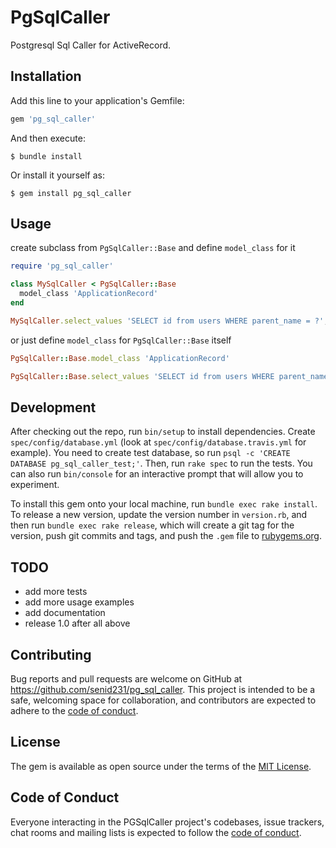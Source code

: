 # PgSqlCaller

Postgresql Sql Caller for ActiveRecord.

## Installation

Add this line to your application's Gemfile:

```ruby
gem 'pg_sql_caller'
```

And then execute:

    $ bundle install

Or install it yourself as:

    $ gem install pg_sql_caller

## Usage

create subclass from `PgSqlCaller::Base` and define `model_class` for it

```ruby
require 'pg_sql_caller'

class MySqlCaller < PgSqlCaller::Base
  model_class 'ApplicationRecord'
end

MySqlCaller.select_values 'SELECT id from users WHERE parent_name = ?', 'John Doe' # => [1, 2, 3]
```

or just define `model_class` for `PgSqlCaller::Base` itself

```ruby
PgSqlCaller::Base.model_class 'ApplicationRecord'

PgSqlCaller::Base.select_values 'SELECT id from users WHERE parent_name = ?', 'John Doe' # => [1, 2, 3]
```

## Development

After checking out the repo, run `bin/setup` to install dependencies.
Create `spec/config/database.yml` (look at `spec/config/database.travis.yml` for example).
You need to create test database, so run `psql -c 'CREATE DATABASE pg_sql_caller_test;'`.
Then, run `rake spec` to run the tests. 
You can also run `bin/console` for an interactive prompt that will allow you to experiment.

To install this gem onto your local machine, run `bundle exec rake install`. 
To release a new version, update the version number in `version.rb`, and then run `bundle exec rake release`, which will create a git tag for the version, push git commits and tags, and push the `.gem` file to [rubygems.org](https://rubygems.org).

## TODO

* add more tests
* add more usage examples
* add documentation
* release 1.0 after all above

## Contributing

Bug reports and pull requests are welcome on GitHub at https://github.com/senid231/pg_sql_caller. This project is intended to be a safe, welcoming space for collaboration, and contributors are expected to adhere to the [code of conduct](https://github.com/[USERNAME]/sql_caller/blob/master/CODE_OF_CONDUCT.md).


## License

The gem is available as open source under the terms of the [MIT License](https://opensource.org/licenses/MIT).

## Code of Conduct

Everyone interacting in the PGSqlCaller project's codebases, issue trackers, chat rooms and mailing lists is expected to follow the [code of conduct](https://github.com/senid231/pg_sql_caller/blob/master/CODE_OF_CONDUCT.md).
